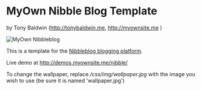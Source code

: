 MyOwn Nibble Blog Template
=======

by Tony Baldwin (http://tonybaldwin.me, http://myownsite.me )

![MyOwn Nibbleblog](http://tonybaldwin.me/images/nibbles-myown.jpg)

This is a template for the [Nibbleblog blogging platform](http://www.nibbleblog.com).

Live demo at http://demos.myownsite.me/nibble/

To change the wallpaper, replace *<nibbleblog>/css/img/wallpaper.jpg* with the image you wish to use (be sure it is named 'wallpaper.jpg')

